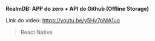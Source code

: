 **RealmDB: APP do zero + API do Github (Offline Storage)**

Link do video: https://youtu.be/y5Hv7pMA1uo

> React Native
